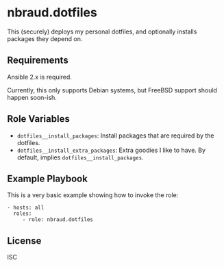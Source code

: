 nbraud.dotfiles
===============

This (securely) deploys my personal dotfiles, and optionally installs packages they depend on.


Requirements
------------

Ansible 2.x is required.

Currently, this only supports Debian systems, but FreeBSD support should happen soon-ish.


Role Variables
--------------

- `dotfiles__install_packages`: Install packages that are required by the dotfiles.
- `dotfiles__install_extra_packages`: Extra goodies I like to have.
  By default, implies `dotfiles__install_packages`.


Example Playbook
----------------

This is a very basic example showing how to invoke the role:

    - hosts: all
      roles:
         - role: nbraud.dotfiles


License
-------

ISC
